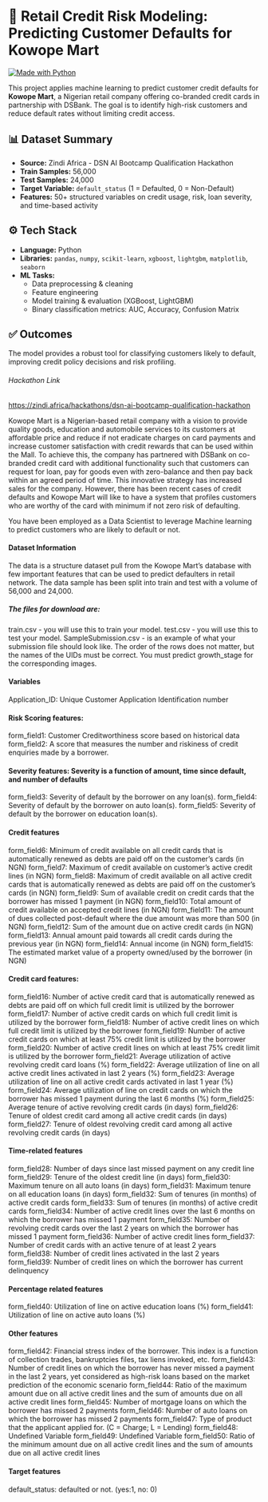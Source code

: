 # 🧠 Retail Credit Risk Modeling: Predicting Customer Defaults for Kowope Mart

[![Made with Python](https://img.shields.io/badge/Made%20with-Python-1f425f.svg)](https://www.python.org/)

This project applies machine learning to predict customer credit defaults for **Kowope Mart**, a Nigerian retail company offering co-branded credit cards in partnership with DSBank. The goal is to identify high-risk customers and reduce default rates without limiting credit access.

## 📊 Dataset Summary

- **Source:** Zindi Africa - DSN AI Bootcamp Qualification Hackathon  
- **Train Samples:** 56,000  
- **Test Samples:** 24,000  
- **Target Variable:** `default_status` (1 = Defaulted, 0 = Non-Default)  
- **Features:** 50+ structured variables on credit usage, risk, loan severity, and time-based activity

## ⚙️ Tech Stack

- **Language:** Python  
- **Libraries:** `pandas`, `numpy`, `scikit-learn`, `xgboost`, `lightgbm`, `matplotlib`, `seaborn`  
- **ML Tasks:**  
  - Data preprocessing & cleaning  
  - Feature engineering  
  - Model training & evaluation (XGBoost, LightGBM)  
  - Binary classification metrics: AUC, Accuracy, Confusion Matrix

## ✅ Outcomes

The model provides a robust tool for classifying customers likely to default, improving credit policy decisions and risk profiling.




###### Hackathon Link
https://zindi.africa/hackathons/dsn-ai-bootcamp-qualification-hackathon

Kowope Mart is a Nigerian-based retail company with a vision to provide quality goods, education and automobile services to its customers at affordable price and reduce if not eradicate charges on card payments and increase customer satisfaction with credit rewards that can be used within the Mall. To achieve this, the company has partnered with DSBank on co-branded credit card with additional functionality such that customers can request for loan, pay for goods even with zero-balance and then pay back within an agreed period of time. This innovative strategy has increased sales for the company. However, there has been recent cases of credit defaults and Kowope Mart will like to have a system that profiles customers who are worthy of the card with minimum if not zero risk of defaulting. 

You have been employed as a Data Scientist to leverage Machine learning to predict customers who are likely to default or not.

#### Dataset Information
The data is a structure dataset pull from the Kowope Mart’s database with few important features that can be used to predict defaulters in retail network. The data sample has been split into train and test with a volume of 56,000 and 24,000.

##### The files for download are:
train.csv - you will use this to train your model.
test.csv - you will use this to test your model.
SampleSubmission.csv - is an example of what your submission file should look like. The order of the rows does not matter, but the names of the UIDs must be correct. You must predict growth_stage for the corresponding images.

#### Variables
Application_ID: Unique Customer Application Identification number

#### Risk Scoring features:
form_field1: Customer Creditworthiness score based on historical data
form_field2: A score that measures the number and riskiness of credit enquiries made by a borrower.

#### Severity features: Severity is a function of amount, time since default, and number of defaults
form_field3: Severity of default by the borrower on any loan(s).
form_field4: Severity of default by the borrower on auto loan(s).
form_field5: Severity of default by the borrower on education loan(s).

#### Credit features
form_field6: Minimum of credit available on all credit cards that is automatically renewed as debts are paid off on the customer’s cards (in NGN)
form_field7: Maximum of credit available on customer’s active credit lines (in NGN)
form_field8: Maximum of credit available on all active credit cards that is automatically renewed as debts are paid off on the customer’s cards (in NGN)
form_field9: Sum of available credit on credit cards that the borrower has missed 1 payment (in NGN)
form_field10: Total amount of credit available on accepted credit lines (in NGN)
form_field11: The amount of dues collected post-default where the due amount was more than 500 (in NGN)
form_field12: Sum of the amount due on active credit cards (in NGN)
form_field13: Annual amount paid towards all credit cards during the previous year (in NGN)
form_field14: Annual income (in NGN)
form_field15: The estimated market value of a property owned/used by the borrower (in NGN)

#### Credit card features:
form_field16: Number of active credit card that is automatically renewed as debts are paid off on which full credit limit is utilized by the borrower
form_field17: Number of active credit cards on which full credit limit is utilized by the borrower
form_field18: Number of active credit lines on which full credit limit is utilized by the borrower
form_field19: Number of active credit cards on which at least 75% credit limit is utilized by the borrower
form_field20: Number of active credit lines on which at least 75% credit limit is utilized by the borrower
form_field21: Average utilization of active revolving credit card loans (%)
form_field22: Average utilization of line on all active credit lines activated in last 2 years (%)
form_field23: Average utilization of line on all active credit cards activated in last 1 year (%)
form_field24: Average utilization of line on credit cards on which the borrower has missed 1 payment during the last 6 months (%)
form_field25: Average tenure of active revolving credit cards (in days)
form_field26: Tenure of oldest credit card among all active credit cards (in days)
form_field27: Tenure of oldest revolving credit card among all active revolving credit cards (in days)

#### Time-related features
form_field28: Number of days since last missed payment on any credit line
form_field29: Tenure of the oldest credit line (in days)
form_field30: Maximum tenure on all auto loans (in days)
form_field31: Maximum tenure on all education loans (in days)
form_field32: Sum of tenures (in months) of active credit cards
form_field33: Sum of tenures (in months) of active credit cards
form_field34: Number of active credit lines over the last 6 months on which the borrower has missed 1 payment
form_field35: Number of revolving credit cards over the last 2 years on which the borrower has missed 1 payment
form_field36: Number of active credit lines
form_field37: Number of credit cards with an active tenure of at least 2 years
form_field38: Number of credit lines activated in the last 2 years
form_field39: Number of credit lines on which the borrower has current delinquency

#### Percentage related features
form_field40: Utilization of line on active education loans (%)
form_field41: Utilization of line on active auto loans (%)

#### Other features
form_field42: Financial stress index of the borrower. This index is a function of collection trades, bankruptcies files, tax liens invoked, etc.
form_field43: Number of credit lines on which the borrower has never missed a payment in the last 2 years, yet considered as high-risk loans based on the market prediction of the economic scenario
form_field44: Ratio of the maximum amount due on all active credit lines and the sum of amounts due on all active credit lines
form_field45: Number of mortgage loans on which the borrower has missed 2 payments
form_field46: Number of auto loans on which the borrower has missed 2 payments
form_field47: Type of product that the applicant applied for. (C = Charge; L = Lending)
form_field48: Undefined Variable
form_field49: Undefined Variable
form_field50: Ratio of the minimum amount due on all active credit lines and the sum of amounts due on all active credit lines

#### Target features
default_status: defaulted or not. (yes:1, no: 0)

